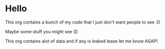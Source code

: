 # Hello

This org contains a bunch of my code that I just don't want people to see :D

Maybe some stuff you might see :blush:

This org contains alot of data and if any is leaked lease let me know ASAP!
